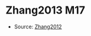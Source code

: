 <a name="material" />

# Zhang2013 M17
<script type="application/ld+json">
  {
    "@context": "https://schema.org/",
    "@type": "ChemicalSubstance",
    "http://purl.org/dc/terms/conformsTo":
      {
        "@type": "CreativeWork",
        "@id": "https://bioschemas.org/profiles/ChemicalSubstance/0.4-RELEASE/"
      },
    "@id": "https://egonw.github.io/nanowiki/nanowiki322.html#material",
    "name": "Zhang2013 M17",
    "sameAs": "http://127.0.0.1/mediawiki/index.php/Special:URIResolver/Zhang2013_M17"
  }
</script>


* Source: [Zhang2012](Zhang2012.md)
